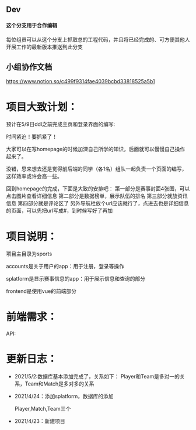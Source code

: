 ## Dev
#### 这个分支用于合作编辑

每位组员可以从这个分支上抓取总的工程代码，并且将已经完成的、可方便其他人开展工作的最新版本推送到此分支

## 小组协作文档

https://www.notion.so/c499f9314fae4039bcbd33818525a5b1

# 项目大致计划：
预计在5/9日ddl之前完成主页和登录界面的编写:

时间紧迫！要抓紧了！

大家可以在写homepage的时候加深自己所学的知识，后面就可以慢慢自己操作起来了。

没错，思来想去还是觉得前后端的同学（各1名）组队一起负责一个页面的编写，这样效率或许会高一些。

回到homepage的完成，下面是大致的安排吧：
第一部分是赛事封面4张图，可以点击图片查看详细信息
第二部分是数据榜单，展示队伍的排名
第三部分就放资讯信息
第四部分就是评论区了
另外导航栏放个url应该就行了，点进去也是详细信息的页面，可以先把url写成#，到时候写好了再加

# 项目说明：

项目主目录为sports

accounts是关于用户的app：用于注册，登录等操作

splatform是显示赛事信息的app：用于展示信息和查询的部分

frontend是使用vue的前端部分

# 前端需求：

API:

# 更新日志：

* 2021/5/2:数据库基本添加完成了，关系如下：
  Player和Team是多对一的关系，Team和Match是多对多的关系
  
* 2021/4/24：添加splatform，数据库的添加

  Player,Match,Team三个

* 2021/4/23：新建项目

  

  